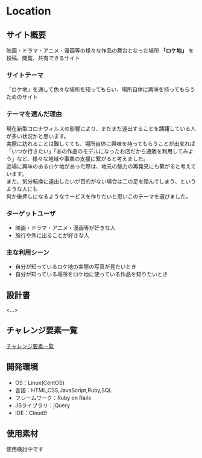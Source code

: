 # Location

## サイト概要
映画・ドラマ・アニメ・漫画等の様々な作品の舞台となった場所 **「ロケ地」** を投稿、閲覧、共有できるサイト

### サイトテーマ
「ロケ地」を通して色々な場所を知ってもらい、場所自体に興味を持ってもらうためのサイト

### テーマを選んだ理由
現在新型コロナウィルスの影響により、まだまだ遠出することを躊躇している人が多い状況かと思います。  
実際に訪れることは難しくても、場所自体に興味を持ってもらうことが出来れば  
「いつか行きたい」「あの作品のモデルになったお店だから通販を利用してみよう」など、様々な地域や事業の支援に繋がると考えました。  
近場に興味のあるロケ地があった際は、地元の魅力の再発見にも繋がると考えています。  
また、気分転換に遠出したいが目的がない場合は二の足を踏んでしまう、というような人にも  
何か後押しになるようなサービスを作りたいと思いこのテーマを選びました。

### ターゲットユーザ
- 映画・ドラマ・アニメ・漫画等が好きな人
- 旅行や外に出ることが好きな人

### 主な利用シーン
- 自分が知っているロケ地の実際の写真が見たいとき
- 自分が知っている場所をロケ地に使っている作品を知りたいとき

## 設計書
<...>

## チャレンジ要素一覧
[チャレンジ要素一覧](<https://docs.google.com/spreadsheets/d/1E4Quehglf9PxM1XTE-ft2X5-hJ5dmoJhsI-UJlgzVmY/edit#gid=0>)

## 開発環境
- OS：Linux(CentOS)
- 言語：HTML,CSS,JavaScript,Ruby,SQL
- フレームワーク：Ruby on Rails
- JSライブラリ：jQuery
- IDE：Cloud9

## 使用素材
使用検討中です
